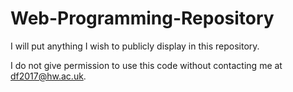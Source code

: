 # Web-Programming-Repository
I will put anything I wish to publicly display in this repository.


I do not give permission to use this code without contacting me at df2017@hw.ac.uk.
